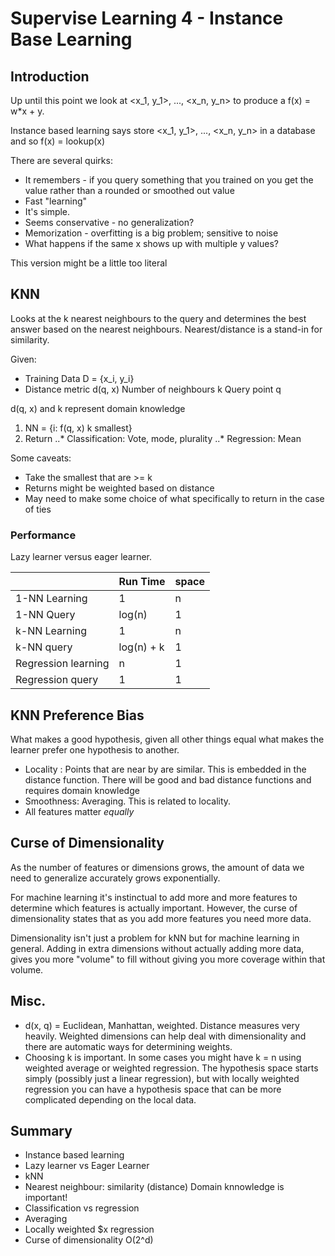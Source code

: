 # Supervise Learning 4 - Instance Base Learning

## Introduction

Up until this point we look at <x_1, y_1>, ..., <x_n, y_n> to produce a f(x) = w*x + y.

Instance based learning says store <x_1, y_1>, ..., <x_n, y_n> in a database and so f(x) = lookup(x)

There are several quirks:
- It remembers - if you query something that you trained on you get the value rather than a rounded or smoothed out value
- Fast "learning"
- It's simple.
- Seems conservative - no generalization?
- Memorization - overfitting is a big problem; sensitive to noise
- What happens if the same x shows up with multiple y values?

This version might be a little too literal

## KNN

Looks at the k nearest neighbours to the query and determines the best answer based on the nearest neighbours. Nearest/distance is a stand-in for similarity.

Given: 
- Training Data D = {x_i, y_i}
- Distance metric d(q, x)
Number of neighbours k
Query point q

d(q, x) and k represent domain knowledge

1. NN = {i: f(q, x) k smallest}
2. Return
..* Classification: Vote, mode, plurality
..* Regression: Mean

Some caveats:
- Take the smallest that are >= k
- Returns might be weighted based on distance
- May need to make some choice of what specifically to return in the case of ties


### Performance

Lazy learner versus eager learner.

|                       | Run Time      | space     |
| --------------------- | ------------- | --------- |
| 1-NN Learning         | 1             | n         |
| 1-NN Query            | log(n)        | 1         |
| k-NN Learning         | 1             | n         |
| k-NN query            | log(n) + k    | 1         |
| Regression learning   | n             | 1         |
| Regression query      | 1             | 1         |


## KNN Preference Bias

What makes a good hypothesis, given all other things equal what makes the learner prefer one hypothesis to another.

- Locality : Points that are near by are similar. This is embedded in the distance function. There will be good and bad distance functions and requires domain knowledge
- Smoothness: Averaging. This is related to locality.
- All features matter *equally*

## Curse of Dimensionality

As the number of features or dimensions grows, the amount of data we need to generalize accurately grows exponentially.

For machine learning it's instinctual to add more and more features to determine which features is actually important. However, the curse of dimensionality states that as you add more features you need more data.

Dimensionality isn't just a problem for kNN but for machine learning in general. Adding in extra dimensions without actually adding more data, gives you more "volume" to fill without giving you more coverage within that volume.

## Misc.

- d(x, q) = Euclidean, Manhattan, weighted. Distance measures very heavily. Weighted dimensions can help deal with dimensionality and there are automatic ways for determining weights.
- Choosing k is important. In some cases you might have k = n using weighted average or weighted regression. The hypothesis space starts simply (possibly just a linear regression), but with locally weighted regression you can have a hypothesis space that can be more complicated depending on the local data.

## Summary

* Instance based learning
* Lazy learner vs Eager Learner
* kNN
* Nearest neighbour: similarity (distance) Domain knnowledge is important!
* Classification vs regression
* Averaging
* Locally weighted $x regression
* Curse of dimensionality O(2^d)